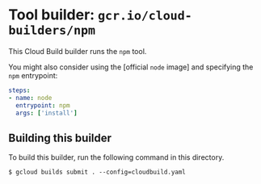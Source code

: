 # Tool builder: `gcr.io/cloud-builders/npm`

This Cloud Build builder runs the `npm` tool.

You might also consider using the [official `node` image] and specifying the
`npm` entrypoint:

```yaml
steps:
- name: node
  entrypoint: npm
  args: ['install']
```

## Building this builder

To build this builder, run the following command in this directory.

    $ gcloud builds submit . --config=cloudbuild.yaml
